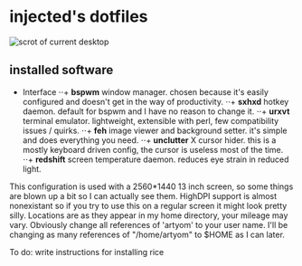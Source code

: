 # injected's dotfiles
![scrot of current desktop](http://i.imgur.com/qfKL82l.png "It never actually looks this clean")
## installed software
+ Interface
⋅⋅+ **bspwm** window manager.  chosen because it's easily configured and doesn't get in the way of productivity.
⋅⋅+ **sxhxd** hotkey daemon.  default for bspwm and I have no reason to change it.
⋅⋅+ **urxvt** terminal emulator.  lightweight, extensible with perl, few compatibility issues / quirks.
⋅⋅+ **feh** image viewer and background setter.  it's simple and does everything you need.
⋅⋅+ **unclutter** X cursor hider.  this is a mostly keyboard driven config, the cursor is useless most of the time.
⋅⋅+ **redshift** screen temperature daemon.  reduces eye strain in reduced light.

This configuration is used with a 2560*1440 13 inch screen, so some things are blown up a bit so I can actually see them.  HighDPI support is almost nonexistant so if you try to use this on a regular screen it might look pretty silly.  Locations are as they appear in my home directory, your mileage may vary.  Obviously change all references of 'artyom' to your user name.  I'll be changing as many references of "/home/artyom" to $HOME as I can later.

To do: write instructions for installing rice
